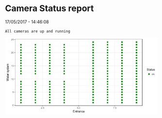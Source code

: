 Camera Status report
================
17/05/2017 - 14:46:08

    All cameras are up and running

![](camreport_files/figure-markdown_github/unnamed-chunk-2-1.png)
